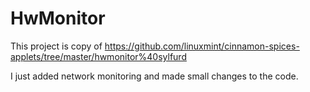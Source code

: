 HwMonitor
========

This project is copy of https://github.com/linuxmint/cinnamon-spices-applets/tree/master/hwmonitor%40sylfurd

I just added network monitoring and made small changes to the code.